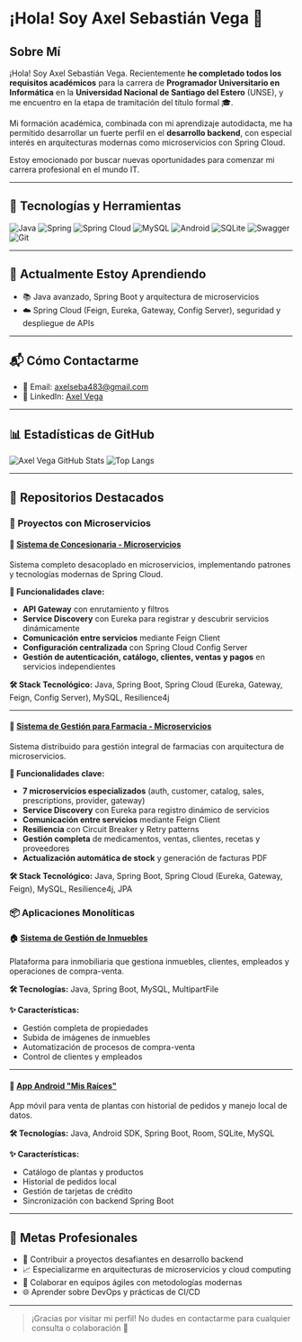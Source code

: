 # ¡Hola! Soy Axel Sebastián Vega 👋

## Sobre Mí

¡Hola! Soy Axel Sebastián Vega. Recientemente **he completado todos los requisitos académicos** para la carrera de **Programador Universitario en Informática** en la **Universidad Nacional de Santiago del Estero** (UNSE), y me encuentro en la etapa de tramitación del título formal 🎓.

Mi formación académica, combinada con mi aprendizaje autodidacta, me ha permitido desarrollar un fuerte perfil en el **desarrollo backend**, con especial interés en arquitecturas modernas como microservicios con Spring Cloud.

Estoy emocionado por buscar nuevas oportunidades para comenzar mi carrera profesional en el mundo IT.

---

## 🧰 Tecnologías y Herramientas

![Java](https://img.shields.io/badge/Java-ED8B00?style=for-the-badge&logo=java&logoColor=white)
![Spring](https://img.shields.io/badge/Spring-6DB33F?style=for-the-badge&logo=spring&logoColor=white)
![Spring Cloud](https://img.shields.io/badge/Spring_Cloud-6DB33F?style=for-the-badge&logo=spring&logoColor=white)
![MySQL](https://img.shields.io/badge/MySQL-00758F?style=for-the-badge&logo=mysql&logoColor=white)
![Android](https://img.shields.io/badge/Android-3DDC84?style=for-the-badge&logo=android&logoColor=white)
![SQLite](https://img.shields.io/badge/SQLite-07405E?style=for-the-badge&logo=sqlite&logoColor=white)
![Swagger](https://img.shields.io/badge/Swagger-85EA2D?style=for-the-badge&logo=swagger&logoColor=black)
![Git](https://img.shields.io/badge/Git-F05032?style=for-the-badge&logo=git&logoColor=white)

---

## 🌱 Actualmente Estoy Aprendiendo

- 📚 Java avanzado, Spring Boot y arquitectura de microservicios
- ☁️ Spring Cloud (Feign, Eureka, Gateway, Config Server), seguridad y despliegue de APIs

---

## 📬 Cómo Contactarme

- 📧 Email: axelseba483@gmail.com  
- 💼 LinkedIn: [Axel Vega](https://www.linkedin.com/in/axelseba483/)

---

## 📊 Estadísticas de GitHub

![Axel Vega GitHub Stats](https://github-readme-stats.vercel.app/api?username=axelvega483&show_icons=true&theme=tokyonight)
![Top Langs](https://github-readme-stats.vercel.app/api/top-langs/?username=axelvega483&layout=compact&theme=tokyonight)

---

## 📌 Repositorios Destacados

### 🚀 Proyectos con Microservicios

#### 🚗 [Sistema de Concesionaria - Microservicios](https://github.com/axelvega483/Microservicios-Concesionaria)
Sistema completo desacoplado en microservicios, implementando patrones y tecnologías modernas de Spring Cloud.

**🔧 Funcionalidades clave:**
- **API Gateway** con enrutamiento y filtros
- **Service Discovery** con Eureka para registrar y descubrir servicios dinámicamente
- **Comunicación entre servicios** mediante Feign Client
- **Configuración centralizada** con Spring Cloud Config Server
- **Gestión de autenticación, catálogo, clientes, ventas y pagos** en servicios independientes

**🛠️ Stack Tecnológico:** Java, Spring Boot, Spring Cloud (Eureka, Gateway, Feign, Config Server), MySQL, Resilience4j

---

#### 💊 [Sistema de Gestión para Farmacia - Microservicios](https://github.com/axelvega483/Microservicios-farmacia)
Sistema distribuido para gestión integral de farmacias con arquitectura de microservicios.

**🔧 Funcionalidades clave:**
- **7 microservicios especializados** (auth, customer, catalog, sales, prescriptions, provider, gateway)
- **Service Discovery** con Eureka para registro dinámico de servicios
- **Comunicación entre servicios** mediante Feign Client
- **Resiliencia** con Circuit Breaker y Retry patterns
- **Gestión completa** de medicamentos, ventas, clientes, recetas y proveedores
- **Actualización automática de stock** y generación de facturas PDF

**🛠️ Stack Tecnológico:** Java, Spring Boot, Spring Cloud (Eureka, Gateway, Feign), MySQL, Resilience4j, JPA

### 📦 Aplicaciones Monolíticas

#### 🏠 [Sistema de Gestión de Inmuebles](https://github.com/axelvega483/Inmobiliaria-backend)
Plataforma para inmobiliaria que gestiona inmuebles, clientes, empleados y operaciones de compra-venta.

**🛠️ Tecnologías:** Java, Spring Boot, MySQL, MultipartFile

**✨ Características:**
- Gestión completa de propiedades
- Subida de imágenes de inmuebles
- Automatización de procesos de compra-venta
- Control de clientes y empleados

---

#### 🌿 [App Android "Mis Raíces"](https://github.com/axelvega483/Mis-Raices)
App móvil para venta de plantas con historial de pedidos y manejo local de datos.

**🛠️ Tecnologías:** Java, Android SDK, Spring Boot, Room, SQLite, MySQL

**✨ Características:**
- Catálogo de plantas y productos
- Historial de pedidos local
- Gestión de tarjetas de crédito
- Sincronización con backend Spring Boot

---

## 🎯 Metas Profesionales

- 🚀 Contribuir a proyectos desafiantes en desarrollo backend
- 📈 Especializarme en arquitecturas de microservicios y cloud computing
- 🤝 Colaborar en equipos ágiles con metodologías modernas
- 🌐 Aprender sobre DevOps y prácticas de CI/CD

---

> ¡Gracias por visitar mi perfil! No dudes en contactarme para cualquier consulta o colaboración 🚀
